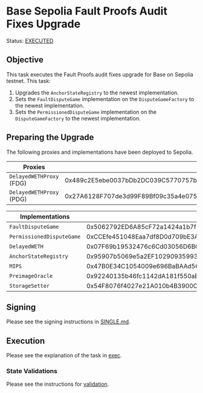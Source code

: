 # Base Sepolia Fault Proofs Audit Fixes Upgrade

Status: [EXECUTED](https://sepolia.etherscan.io/tx/0xc3bd572d932db4296e65db9a16876868a2a32af26810205c594e81487f4dbc90)

## Objective

This task executes the Fault Proofs audit fixes upgrade for Base on Sepolia testnet. This task:

1. Upgrades the `AnchorStateRegistry` to the newest implementation.
2. Sets the `FaultDisputeGame` implementation on the `DisputeGameFactory` to the newest implementation.
3. Sets the `PermissionedDisputeGame` implementation on the `DisputeGameFactory` to the newest implementation.

## Preparing the Upgrade

The following proxies and implementations have been deployed to Sepolia.

| **Proxies**                |                                            |
|----------------------------|--------------------------------------------|
| `DelayedWETHProxy` (FDG)   | 0x489c2E5ebe0037bDb2DC039C5770757b8E54eA1F |
| `DelayedWETHProxy` (PDG)   | 0x27A6128F707de3d99F89Bf09c35a4e0753E1B808 |

| **Implementations**        |                                            |        |
|----------------------------|--------------------------------------------| ------ |
| `FaultDisputeGame`         | 0x5062792ED6A85cF72a1424a1b7f39eD0f7972a4B | v1.3.0 |
| `PermissionedDisputeGame`  | 0xCCEfe451048Eaa7df8D0d709bE3AA30d565694D2 | v1.3.0 |
| `DelayedWETH`              | 0x07F69b19532476c6Cd03056D6BC3F1b110Ab7538 | v1.1.0 |
| `AnchorStateRegistry`      | 0x95907b5069e5a2EF1029093599337a6C9dac8923 | v2.0.0 |
| `MIPS`                     | 0x47B0E34C1054009e696BaBAAd56165e1e994144d | v1.1.0 |
| `PreimageOracle`           | 0x92240135b46fc1142dA181f550aE8f595B858854 | v1.1.2 |
| `StorageSetter`            | 0x54F8076f4027e21A010b4B3900C86211Dd2C2DEB | v1.2.0 |

## Signing

Please see the signing instructions in [SINGLE.md](../../../SINGLE.md).

## Execution

Please see the explanation of the task in [exec](./EXEC.md).

### State Validations

Please see the instructions for [validation](./VALIDATION.md).
